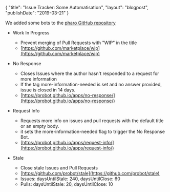 {
"title": "Issue Tracker: Some Automatisation",
"layout": "blogpost",
"publishDate": "2019-03-21"
}

We added some bots to the [pharo GitHub repository](https://github.com/pharo-project/pharo) 

- Work In Progress
  - Prevent merging of Pull Requests with "WIP" in the title
  - [https://github.com/marketplace/wip](https://github.com/marketplace/wip)	


- No Response
  - Closes Issues where the author hasn't responded to a request for more information
  - If the tag more-information-needed is set and no answer provided, issue is closed in 14 days.		
  - [https://probot.github.io/apps/no-response/](https://probot.github.io/apps/no-response/)


- Request Info
  - Requests more info on issues and pull requests with the default title or an empty body.
  - it sets the more-information-needed flag to trigger the No Response Bot.
  - [https://probot.github.io/apps/request-info/](https://probot.github.io/apps/request-info/)

		
- Stale
  - Close stale Issues and Pull Requests
  - [https://github.com/probot/stale](https://github.com/probot/stale)
  - Issues: daysUntilStale: 240, daysUntilClose: 60
  - Pulls:  daysUntilStale: 20,  daysUntilClose: 10

